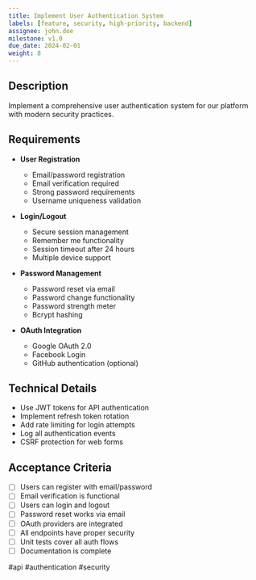 ```yaml
---
title: Implement User Authentication System
labels: [feature, security, high-priority, backend]
assignee: john.doe
milestone: v1.0
due_date: 2024-02-01
weight: 8
---
```


## Description

Implement a comprehensive user authentication system for our platform with modern security practices.

## Requirements

- **User Registration**
  - Email/password registration
  - Email verification required
  - Strong password requirements
  - Username uniqueness validation

- **Login/Logout**
  - Secure session management
  - Remember me functionality
  - Session timeout after 24 hours
  - Multiple device support

- **Password Management**
  - Password reset via email
  - Password change functionality
  - Password strength meter
  - Bcrypt hashing

- **OAuth Integration**
  - Google OAuth 2.0
  - Facebook Login
  - GitHub authentication (optional)

## Technical Details

- Use JWT tokens for API authentication
- Implement refresh token rotation
- Add rate limiting for login attempts
- Log all authentication events
- CSRF protection for web forms

## Acceptance Criteria

- [ ] Users can register with email/password
- [ ] Email verification is functional
- [ ] Users can login and logout
- [ ] Password reset works via email
- [ ] OAuth providers are integrated
- [ ] All endpoints have proper security
- [ ] Unit tests cover all auth flows
- [ ] Documentation is complete

#api #authentication #security